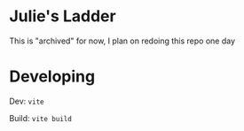 # Julie's Ladder

This is "archived" for now, I plan on redoing this repo one day

# Developing

Dev: `vite`

Build: `vite build`
